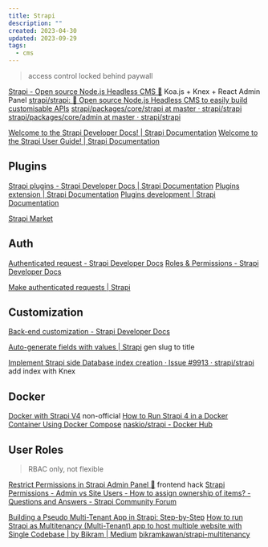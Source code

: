 ```yaml
---
title: Strapi
description: ""
created: 2023-04-30
updated: 2023-09-29
tags:
  - cms
---
```


> access control locked behind paywall

[Strapi - Open source Node.js Headless CMS 🚀](https://strapi.io/) Koa.js + Knex + React Admin Panel
[strapi/strapi: 🚀 Open source Node.js Headless CMS to easily build customisable APIs](https://github.com/strapi/strapi)
[strapi/packages/core/strapi at master · strapi/strapi](https://github.com/strapi/strapi/tree/master/packages/core/strapi)
[strapi/packages/core/admin at master · strapi/strapi](https://github.com/strapi/strapi/tree/master/packages/core/admin)

[Welcome to the Strapi Developer Docs! | Strapi Documentation](https://docs.strapi.io/dev-docs/intro)
[Welcome to the Strapi User Guide! | Strapi Documentation](https://docs.strapi.io/user-docs/intro)

## Plugins

[Strapi plugins - Strapi Developer Docs | Strapi Documentation](https://docs.strapi.io/dev-docs/plugins)
[Plugins extension | Strapi Documentation](https://docs.strapi.io/dev-docs/plugins-extension)
[Plugins development | Strapi Documentation](https://docs.strapi.io/dev-docs/plugins-development)

[Strapi Market](https://market.strapi.io/)

## Auth

[Authenticated request - Strapi Developer Docs](https://docs.strapi.io/developer-docs/latest/guides/auth-request.html)
[Roles & Permissions - Strapi Developer Docs](https://docs.strapi.io/developer-docs/latest/plugins/users-permissions.html)

[Make authenticated requests | Strapi](https://strapi.io/video-library/making-authenticated-requests)

## Customization

[Back-end customization - Strapi Developer Docs](https://docs.strapi.io/developer-docs/latest/development/backend-customization.html)

[Auto-generate fields with values | Strapi](https://strapi.io/video-library/auto-generated-field-value) gen slug to title

[Implement Strapi side Database index creation · Issue #9913 · strapi/strapi](https://github.com/strapi/strapi/issues/9913#issuecomment-811014560) add index with Knex

## Docker

[Docker with Strapi V4](https://blog.dehlin.dev/docker-with-strapi-v4) non-official
[How to Run Strapi 4 in a Docker Container Using Docker Compose](https://razinj.dev/how-to-run-strapi-4-in-a-docker-container-using-docker-compose/)
[naskio/strapi - Docker Hub](https://hub.docker.com/r/naskio/strapi)

## User Roles

> RBAC only, not flexible

[Restrict Permissions in Strapi Admin Panel 🔐](https://strapi.io/blog/admin-permissions) frontend hack
[Strapi Permissions - Admin vs Site Users - How to assign ownership of items? - Questions and Answers - Strapi Community Forum](https://forum.strapi.io/t/strapi-permissions-admin-vs-site-users-how-to-assign-ownership-of-items/1403)

[Building a Pseudo Multi-Tenant App in Strapi: Step-by-Step](https://strapi.io/blog/how-to-build-a-pseudo-multi-tenant-application-in-strapi)
[How to run Strapi as Multitenancy (Multi-Tenant) app to host multiple website with Single Codebase | by Bikram | Medium](https://medium.com/@bikramkawan/how-to-run-strapi-as-multitenancy-multi-tenant-app-to-host-multiple-website-with-single-codebase-4dde5f9de6d)
[bikramkawan/strapi-multitenancy](https://github.com/bikramkawan/strapi-multitenancy)

